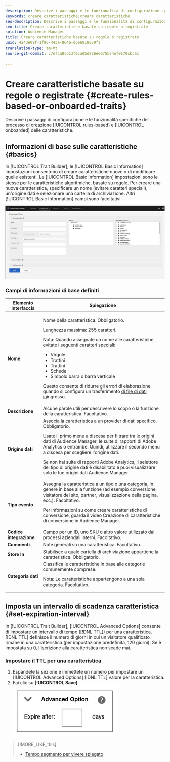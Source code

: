 ```yaml
---
description: Descrive i passaggi e le funzionalità di configurazione specifici per il processo di creazione delle caratteristiche basato su regole e integrato.
keywords: creare caratteristiche;creare caratteristiche
seo-description: Descrive i passaggi e le funzionalità di configurazione specifici per il processo di creazione delle caratteristiche basato su regole e integrato.
seo-title: Creare caratteristiche basate su regole o registrate
solution: Audience Manager
title: Creare caratteristiche basate su regole o registrate
uuid: 4243e09f-1f96-443a-864a-d6e6918079fa
translation-type: tm+mt
source-git-commit: c7efca0cd13f0ca05d926e6675b74ef0170cbce1

---
```



# Creare caratteristiche basate su regole o registrate {#create-rules-based-or-onboarded-traits}

Descrive i passaggi di configurazione e le funzionalità specifiche del processo di creazione [!UICONTROL rules-based] e [!UICONTROL onboarded] delle caratteristiche.

<!-- c_tb_rules_traits.xml -->

## Informazioni di base sulle caratteristiche {#basics}

In [!UICONTROL Trait Builder], le [!UICONTROL Basic Information] impostazioni consentono di creare caratteristiche nuove o di modificare quelle esistenti. Le [!UICONTROL Basic Information] impostazioni sono le stesse per le caratteristiche algoritmiche, basate su regole. Per creare una nuova caratteristica, specificare un nome (evitare caratteri speciali), un'origine dati e selezionare una cartella di archiviazione. Altri [!UICONTROL Basic Information] campi sono facoltativi.

<!-- c_tb_basics.xml -->

![create-trait](assets/create-trait.png)

### Campi di informazioni di base definiti

<table id="table_42AEC7A5B22346C5BB996D2D36C56229"> 
 <thead> 
  <tr> 
   <th colname="col1" class="entry"> Elemento interfaccia </th> 
   <th colname="col2" class="entry"> Spiegazione </th> 
  </tr> 
 </thead>
 <tbody> 
  <tr> 
   <td colname="col1"> <b><span class="uicontrol"> Nome</span></b> </td> 
   <td colname="col2"> <p>Nome della caratteristica. Obbligatorio. </p> <p>Lunghezza massima: 255 caratteri. </p> <p> <p>Nota: Quando assegnate un nome alle caratteristiche, evitate i seguenti caratteri speciali: 
      <ul id="ul_AB38A333F21A4AA9B5656CBA69BA65E3"> 
       <li id="li_0E5033B540BC41E799075845388E85A7">Virgole </li> 
       <li id="li_B1A6C3E3FB98473A91E4675EE09460F0">Trattini </li> 
       <li id="li_579302FE34B64FE0AE3C751012839229">Trattini </li> 
       <li id="li_44890F738CC64E449CC2545D701ECBC7">Schede </li> 
       <li id="li_C203837501A94342923C99A7DAD1ED61">Simbolo barra o barra verticale </li> 
      </ul> </p> </p> <p>Questo consente di ridurre gli errori di elaborazione quando si configura un trasferimento <a href="../../integration/sending-audience-data/batch-data-transfer-explained/inbound-file-contents.md"> di file di dati in</a>ingresso. </p> </td> 
  </tr> 
  <tr> 
   <td colname="col1"> <b><span class="uicontrol"> Descrizione</span></b> </td> 
   <td colname="col2"> Alcune parole utili per descrivere lo scopo o la funzione della caratteristica. Facoltativo. </td> 
  </tr> 
  <tr> 
   <td colname="col1"> <b><span class="uicontrol"> Origine dati</span></b> </td> 
   <td colname="col2"> Associa la caratteristica a un provider di dati specifico. Obbligatorio. <p>Usate il primo menu a discesa per filtrare tra le origini dati di Audience Manager, le suite di rapporti di Adobe Analytics o entrambe. Quindi, utilizzare il secondo menu a discesa per scegliere l'origine dati.</p><p> Se non hai suite di rapporti Adobe Analytics, il selettore del tipo di origine dati è disabilitato e puoi visualizzare solo le tue origini dati Audience Manager.</p>  </td> 
  </tr>
   <tr> 
   <td colname="col1"> <b><span class="uicontrol"> Tipo evento</span></b> </td> 
   <td colname="col2"> Assegna la caratteristica a un tipo o una categoria, in genere in base alla funzione (ad esempio conversione, visitatore del sito, partner, visualizzazione della pagina, ecc.). Facoltativo. <p> Per informazioni su come creare caratteristiche di conversione, guarda il video <a href="https://docs.adobe.com/content/help/en/audience-manager-learn/tutorials/build-and-manage-audiences/traits-and-segments/creating-conversion-traits.html"></a>Creazione di caratteristiche di conversione in Audience Manager. </p></td> 
  </tr> 
  <tr> 
   <td colname="col1"> <b><span class="uicontrol"> Codice integrazione</span></b> </td> 
   <td colname="col2"> Campo per un ID, uno SKU o altro valore utilizzato dai processi aziendali interni. Facoltativo. </td> 
  </tr> 
  <tr> 
   <td colname="col1"> <b><span class="uicontrol"> Commenti</span></b> </td> 
   <td colname="col2"> Note generali su una caratteristica. Facoltativo. </td> 
  </tr> 
  <tr> 
   <td colname="col1"> <b><span class="uicontrol"> Store In</span></b> </td> 
   <td colname="col2"> Stabilisce a quale cartella di archiviazione appartiene la caratteristica. Obbligatorio. </td> 
  </tr> 
  <tr> 
   <td colname="col1"> <b><span class="uicontrol"> Categoria dati</span></b> </td> 
   <td colname="col2"> Classifica le caratteristiche in base alle categorie comunemente comprese. <p>Nota:  Le caratteristiche appartengono a una sola categoria. Facoltativo. </p> </td> 
  </tr> 
 </tbody> 
</table>

## Imposta un intervallo di scadenza caratteristica {#set-expiration-interval}

In [!UICONTROL Trait Builder], [!UICONTROL Advanced Options] consente di impostare un intervallo di tempo ([!DNL TTL]) per una caratteristica. [!DNL TTL] definisce il numero di giorni in cui un visitatore qualificato rimane in una caratteristica (per impostazione predefinita, 120 giorni). Se è impostata su 0, l'iscrizione alla caratteristica non scade mai.

<!-- t_tb_ttl.xml -->

### Impostare il TTL per una caratteristica

1. Espandete la sezione e immettete un numero per impostare un [!UICONTROL Advanced Options] [!DNL TTL] valore per la caratteristica.
2. Fai clic su **[!UICONTROL Save]**.
   ![](assets/TTL.png)

>[!MORE_LIKE_this]
>
>* [Tempo segmento per vivere spiegato](../../features/traits/segment-ttl-explained.md)

